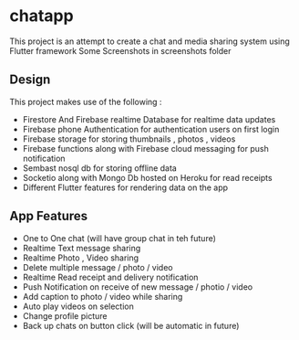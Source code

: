 # chatapp

This project is an attempt to create a chat and media sharing system using Flutter framework
Some Screenshots in screenshots folder

## Design

 This project makes use of the following :
 
 - Firestore And Firebase realtime Database for realtime data updates
 - Firebase phone Authentication for authentication users on first login
 - Firebase storage for storing thumbnails , photos , videos
 - Firebase functions along with Firebase cloud messaging for push notification
 - Sembast nosql db for storing offline data
 - Socketio along with Mongo Db hosted on Heroku for read receipts 
 - Different Flutter features for rendering data on the app
 
 ## App Features
 
 - One to One chat (will have group chat in teh future)
 - Realtime Text message sharing
 - Realtime Photo , Video sharing
 - Delete multiple message / photo / video 
 - Realtime Read receipt and delivery notification
 - Push Notification on receive of new message / photio / video 
 - Add caption to photo / video while sharing
 - Auto play videos on selection
 - Change profile picture
 - Back up chats on button click (will be automatic in future)
 
 
 
